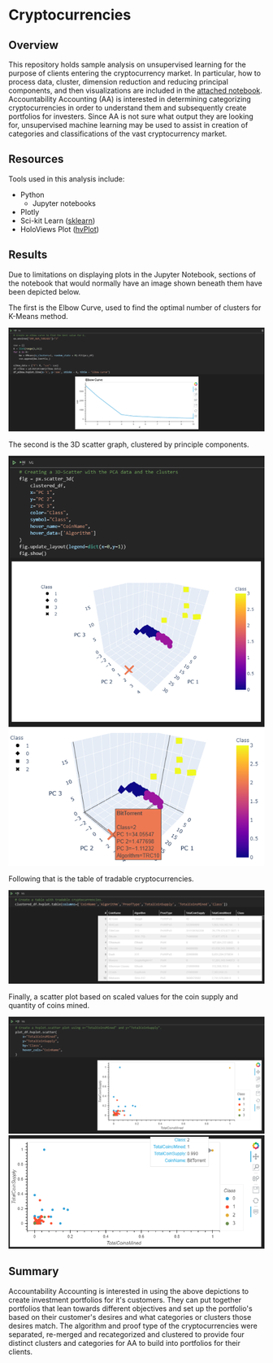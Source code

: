 # Cryptocurrencies

## Overview

This repository holds sample analysis on unsupervised learning for the purpose of clients entering the cryptocurrency market. In particular, how to process data, cluster, dimension reduction and reducing principal components, and then visualizations are included in the [attached notebook](crypto_currencies.ipynb). Accountability Accounting (AA) is interested in determining categorizing cryptocurrencies in order to understand them and subsequently create portfolios for investers. Since AA is not sure what output they are looking for, unsupervised machine learning may be used to assist in creation of categories and classifications of the vast cryptocurrency market.

## Resources

Tools used in this analysis include:

* Python
  * Jupyter notebooks
* Plotly
* Sci-kit Learn ([sklearn](https://scikit-learn.org/stable/modules/classes.html))
* HoloViews Plot ([hvPlot](https://hvplot.holoviz.org/index.html)) 

## Results

Due to limitations on displaying plots in the Jupyter Notebook, sections of the notebook that would normally have an image shown beneath them have been depicted below.

The first is the Elbow Curve, used to find the optimal number of clusters for K-Means method.

![ElbowCurve](/Resources/ElbowCurve.png)

The second is the 3D scatter graph, clustered by principle components.

![scatter3d](/Resources/scatter3d.png) ![scatter3dwhover](/Resources/scatter3dwhover.png)

Following that is the table of tradable cryptocurrencies.

![hvplottable](/Resources/hvplottable.png)

Finally, a scatter plot based on scaled values for the coin supply and quantity of coins mined.

![2dscatter](/Resources/2dscatter.png) ![2dscatterwhover](/Resources/2dscatterwhover.png)

## Summary

Accountability Accounting is interested in using the above depictions to create investment portfolios for it's customers. They can put together portfolios that lean towards different objectives and set up the portfolio's based on their customer's desires and what categories or clusters those desires match. The algorithm and proof type of the cryptocurrencies were separated, re-merged and recategorized and clustered to provide four distinct clusters and categories for AA to build into portfolios for their clients. 